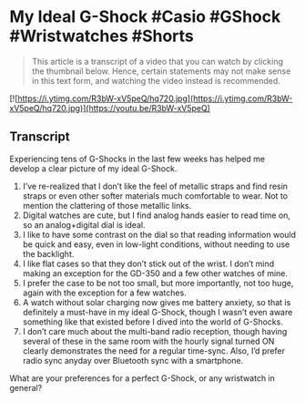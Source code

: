 # My Ideal G-Shock #Casio #GShock #Wristwatches #Shorts

> This article is a transcript of a video that you can watch by clicking the thumbnail below. Hence, certain statements may not make sense in this text form, and watching the video instead is recommended.

[![https://i.ytimg.com/R3bW-xV5peQ/hq720.jpg](https://i.ytimg.com/R3bW-xV5peQ/hq720.jpg)](https://youtu.be/R3bW-xV5peQ)

## Transcript

Experiencing tens of G-Shocks in the last few weeks has helped me develop a clear picture of my ideal G-Shock.

1. I’ve re-realized that I don’t like the feel of metallic straps and find resin straps or even other softer materials much comfortable to wear. Not to mention the clattering of those metallic links.
2. Digital watches are cute, but I find analog hands easier to read time on, so an analog+digital dial is ideal.
3. I like to have some contrast on the dial so that reading information would be quick and easy, even in low-light conditions, without needing to use the backlight.
4. I like flat cases so that they don’t stick out of the wrist. I don’t mind making an exception for the GD-350 and a few other watches of mine.
5. I prefer the case to be not too small, but more importantly, not too huge, again with the exception for a few watches.
6. A watch without solar charging now gives me battery anxiety, so that is definitely a must-have in my ideal G-Shock, though I wasn’t even aware something like that existed before I dived into the world of G-Shocks.
7. I don’t care much about the multi-band radio reception, though having several of these in the same room with the hourly signal turned ON clearly demonstrates the need for a regular time-sync. Also, I’d prefer radio sync anyday over Bluetooth sync with a smartphone.

What are your preferences for a perfect G-Shock, or any wristwatch in general?
